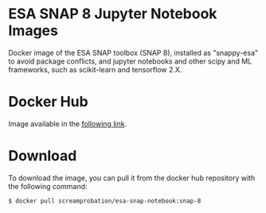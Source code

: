# ESA SNAP 8 Jupyter Notebook Images

Docker image of the ESA SNAP toolbox (SNAP 8), installed as "snappy-esa" to avoid package conflicts, and jupyter notebooks and other scipy and ML frameworks, such as scikit-learn and tensorflow 2.X.

# Docker Hub

Image available in the [following link](https://hub.docker.com/repository/docker/screamprobation/esa-snap-notebook).

# Download

To download the image, you can pull it from the docker hub repository with the following command:

```console
$ docker pull screamprobation/esa-snap-notebook:snap-8
```
